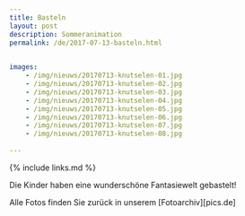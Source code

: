 ```yaml
---
title: Basteln
layout: post
description: Sommeranimation
permalink: /de/2017-07-13-basteln.html

    
images: 
    - /img/nieuws/20170713-knutselen-01.jpg
    - /img/nieuws/20170713-knutselen-02.jpg
    - /img/nieuws/20170713-knutselen-03.jpg
    - /img/nieuws/20170713-knutselen-04.jpg
    - /img/nieuws/20170713-knutselen-05.jpg
    - /img/nieuws/20170713-knutselen-06.jpg
    - /img/nieuws/20170713-knutselen-07.jpg
    - /img/nieuws/20170713-knutselen-08.jpg
    
---
```


{% include links.md %}

Die Kinder haben eine wunderschöne Fantasiewelt gebastelt!

Alle Fotos finden Sie zurück in unserem [Fotoarchiv][pics.de]


